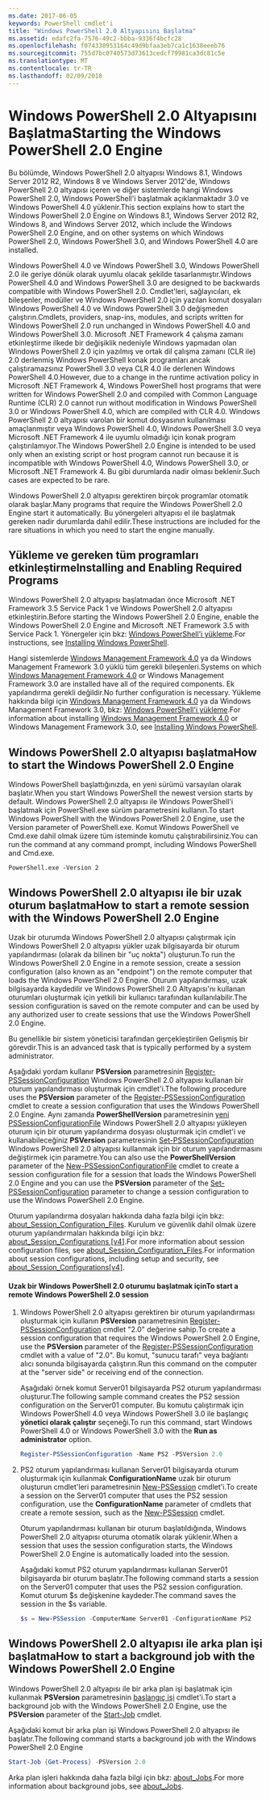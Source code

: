 ```yaml
---
ms.date: 2017-06-05
keywords: PowerShell cmdlet'i
title: "Windows PowerShell 2.0 Altyapısını Başlatma"
ms.assetid: edafc2fa-7576-49c2-bbba-9336f4bcfc28
ms.openlocfilehash: f074330953164c49d9bfaa3eb7ca1c1638eeeb76
ms.sourcegitcommit: 755d7bc0740573d73613cedcf79981ca3dc81c5e
ms.translationtype: MT
ms.contentlocale: tr-TR
ms.lasthandoff: 02/09/2018
---
```

# <a name="starting-the-windows-powershell-20-engine"></a><span data-ttu-id="ee329-103">Windows PowerShell 2.0 Altyapısını Başlatma</span><span class="sxs-lookup"><span data-stu-id="ee329-103">Starting the Windows PowerShell 2.0 Engine</span></span>

<span data-ttu-id="ee329-104">Bu bölümde, Windows PowerShell 2.0 altyapısı Windows 8.1, Windows Server 2012 R2, Windows 8 ve Windows Server 2012'de, Windows PowerShell 2.0 altyapısı içeren ve diğer sistemlerde hangi Windows PowerShell 2.0, Windows PowerShell'i başlatmak açıklanmaktadır 3.0 ve Windows PowerShell 4.0 yüklenir.</span><span class="sxs-lookup"><span data-stu-id="ee329-104">This section explains how to start the Windows PowerShell 2.0 Engine on Windows 8.1, Windows Server 2012 R2, Windows 8, and Windows Server 2012, which include the Windows PowerShell 2.0 Engine, and on other systems on which Windows PowerShell 2.0, Windows PowerShell 3.0, and Windows PowerShell 4.0 are installed.</span></span>

<span data-ttu-id="ee329-105">Windows PowerShell 4.0 ve Windows PowerShell 3.0, Windows PowerShell 2.0 ile geriye dönük olarak uyumlu olacak şekilde tasarlanmıştır.</span><span class="sxs-lookup"><span data-stu-id="ee329-105">Windows PowerShell 4.0 and Windows PowerShell 3.0 are designed to be backwards compatible with Windows PowerShell 2.0.</span></span> <span data-ttu-id="ee329-106">Cmdlet'leri, sağlayıcıları, ek bileşenler, modüller ve Windows PowerShell 2.0 için yazılan komut dosyaları Windows PowerShell 4.0 ve Windows PowerShell 3.0 değişmeden çalıştırın.</span><span class="sxs-lookup"><span data-stu-id="ee329-106">Cmdlets, providers, snap-ins, modules, and scripts written for Windows PowerShell 2.0 run unchanged in Windows PowerShell 4.0 and Windows PowerShell 3.0.</span></span> <span data-ttu-id="ee329-107">Microsoft .NET Framework 4 çalışma zamanı etkinleştirme ilkede bir değişiklik nedeniyle Windows yapmadan olan Windows PowerShell 2.0 için yazılmış ve ortak dil çalışma zamanı (CLR ile) 2.0 derlenmiş Windows PowerShell konak programları ancak çalıştıramazsınız PowerShell 3.0 veya CLR 4.0 ile derlenen Windows PowerShell 4.0.</span><span class="sxs-lookup"><span data-stu-id="ee329-107">However, due to a change in the runtime activation policy in Microsoft .NET Framework 4, Windows PowerShell host programs that were written for Windows PowerShell 2.0 and compiled with Common Language Runtime (CLR) 2.0 cannot run without modification in Windows PowerShell 3.0 or Windows PowerShell 4.0, which are compiled with CLR 4.0.</span></span> <span data-ttu-id="ee329-108">Windows PowerShell 2.0 altyapısı varolan bir komut dosyasının kullanılması amaçlanmıştır veya Windows PowerShell 4.0, Windows PowerShell 3.0 veya Microsoft .NET Framework 4 ile uyumlu olmadığı için konak program çalıştırılamıyor.</span><span class="sxs-lookup"><span data-stu-id="ee329-108">The Windows PowerShell 2.0 Engine is intended to be used only when an existing script or host program cannot run because it is incompatible with Windows PowerShell 4.0, Windows PowerShell 3.0, or Microsoft .NET Framework 4.</span></span> <span data-ttu-id="ee329-109">Bu gibi durumlarda nadir olması beklenir.</span><span class="sxs-lookup"><span data-stu-id="ee329-109">Such cases are expected to be rare.</span></span>

<span data-ttu-id="ee329-110">Windows PowerShell 2.0 altyapısı gerektiren birçok programlar otomatik olarak başlar.</span><span class="sxs-lookup"><span data-stu-id="ee329-110">Many programs that require the Windows PowerShell 2.0 Engine start it automatically.</span></span> <span data-ttu-id="ee329-111">Bu yönergeleri altyapısı el ile başlatmak gereken nadir durumlarda dahil edilir.</span><span class="sxs-lookup"><span data-stu-id="ee329-111">These instructions are included for the rare situations in which you need to start the engine manually.</span></span>

## <a name="installing-and-enabling-required-programs"></a><span data-ttu-id="ee329-112">Yükleme ve gereken tüm programları etkinleştirme</span><span class="sxs-lookup"><span data-stu-id="ee329-112">Installing and Enabling Required Programs</span></span>

<span data-ttu-id="ee329-113">Windows PowerShell 2.0 altyapısı başlatmadan önce Microsoft .NET Framework 3.5 Service Pack 1 ve Windows PowerShell 2.0 altyapısı etkinleştirin.</span><span class="sxs-lookup"><span data-stu-id="ee329-113">Before starting the Windows PowerShell 2.0 Engine, enable the Windows PowerShell 2.0 Engine and Microsoft .NET Framework 3.5 with Service Pack 1.</span></span> <span data-ttu-id="ee329-114">Yönergeler için bkz: [Windows PowerShell'i yükleme](Installing-Windows-PowerShell.md).</span><span class="sxs-lookup"><span data-stu-id="ee329-114">For instructions, see [Installing Windows PowerShell](Installing-Windows-PowerShell.md).</span></span>

<span data-ttu-id="ee329-115">Hangi sistemlerde [Windows Management Framework 4.0](http://go.microsoft.com/fwlink/?LinkID=293881) ya da Windows Management Framework 3.0 yüklü tüm gerekli bileşenleri.</span><span class="sxs-lookup"><span data-stu-id="ee329-115">Systems on which [Windows Management Framework 4.0](http://go.microsoft.com/fwlink/?LinkID=293881) or Windows Management Framework 3.0 are installed have all of the required components.</span></span> <span data-ttu-id="ee329-116">Ek yapılandırma gerekli değildir.</span><span class="sxs-lookup"><span data-stu-id="ee329-116">No further configuration is necessary.</span></span> <span data-ttu-id="ee329-117">Yükleme hakkında bilgi için [Windows Management Framework 4.0](http://go.microsoft.com/fwlink/?LinkID=293881) ya da Windows Management Framework 3.0, bkz: [Windows PowerShell'i yükleme](Installing-Windows-PowerShell.md).</span><span class="sxs-lookup"><span data-stu-id="ee329-117">For information about installing [Windows Management Framework 4.0](http://go.microsoft.com/fwlink/?LinkID=293881) or Windows Management Framework 3.0, see [Installing Windows PowerShell](Installing-Windows-PowerShell.md).</span></span>

## <a name="how-to-start-the-windows-powershell-20-engine"></a><span data-ttu-id="ee329-118">Windows PowerShell 2.0 altyapısı başlatma</span><span class="sxs-lookup"><span data-stu-id="ee329-118">How to start the Windows PowerShell 2.0 Engine</span></span>

<span data-ttu-id="ee329-119">Windows PowerShell başlattığınızda, en yeni sürümü varsayılan olarak başlatır.</span><span class="sxs-lookup"><span data-stu-id="ee329-119">When you start Windows PowerShell the newest version starts by default.</span></span> <span data-ttu-id="ee329-120">Windows PowerShell 2.0 altyapısı ile Windows PowerShell'i başlatmak için PowerShell.exe sürüm parametresini kullanın.</span><span class="sxs-lookup"><span data-stu-id="ee329-120">To start Windows PowerShell with the Windows PowerShell 2.0 Engine, use the Version parameter of PowerShell.exe.</span></span> <span data-ttu-id="ee329-121">Komut Windows PowerShell ve Cmd.exe dahil olmak üzere tüm isteminde komutu çalıştırabilirsiniz.</span><span class="sxs-lookup"><span data-stu-id="ee329-121">You can run the command at any command prompt, including Windows PowerShell and Cmd.exe.</span></span>

```
PowerShell.exe -Version 2
```

## <a name="how-to-start-a-remote-session-with-the-windows-powershell-20-engine"></a><span data-ttu-id="ee329-122">Windows PowerShell 2.0 altyapısı ile bir uzak oturum başlatma</span><span class="sxs-lookup"><span data-stu-id="ee329-122">How to start a remote session with the Windows PowerShell 2.0 Engine</span></span>

<span data-ttu-id="ee329-123">Uzak bir oturumda Windows PowerShell 2.0 altyapısı çalıştırmak için Windows PowerShell 2.0 altyapısı yükler uzak bilgisayarda bir oturum yapılandırması (olarak da bilinen bir "uç nokta") oluşturun.</span><span class="sxs-lookup"><span data-stu-id="ee329-123">To run the Windows PowerShell 2.0 Engine in a remote session, create a session configuration (also known as an "endpoint") on the remote computer that loads the Windows PowerShell 2.0 Engine.</span></span> <span data-ttu-id="ee329-124">Oturum yapılandırması, uzak bilgisayarda kaydedilir ve Windows PowerShell 2.0 Altyapısı'nı kullanan oturumları oluşturmak için yetkili bir kullanıcı tarafından kullanılabilir.</span><span class="sxs-lookup"><span data-stu-id="ee329-124">The session configuration is saved on the remote computer and can be used by any authorized user to create sessions that use the Windows PowerShell 2.0 Engine.</span></span>

<span data-ttu-id="ee329-125">Bu genellikle bir sistem yöneticisi tarafından gerçekleştirilen Gelişmiş bir görevdir.</span><span class="sxs-lookup"><span data-stu-id="ee329-125">This is an advanced task that is typically performed by a system administrator.</span></span>

<span data-ttu-id="ee329-126">Aşağıdaki yordam kullanır **PSVersion** parametresinin [Register-PSSessionConfiguration](https://technet.microsoft.com/en-us/library/e9152ae2-bd6d-4056-9bc7-dc1893aa29ea) Windows PowerShell 2.0 altyapısı kullanan bir oturum yapılandırması oluşturmak için cmdlet'i.</span><span class="sxs-lookup"><span data-stu-id="ee329-126">The following procedure uses the **PSVersion** parameter of the [Register-PSSessionConfiguration](https://technet.microsoft.com/en-us/library/e9152ae2-bd6d-4056-9bc7-dc1893aa29ea) cmdlet to create a session configuration that uses the Windows PowerShell 2.0 Engine.</span></span> <span data-ttu-id="ee329-127">Aynı zamanda **PowerShellVersion** parametresinin [yeni PSSessionConfigurationFile](https://technet.microsoft.com/en-us/library/5f3e3633-6e90-479c-aea9-ba45a1954866) Windows PowerShell 2.0 altyapısı yükleyen oturum için bir oturum yapılandırma dosyası oluşturmak için cmdlet'i ve kullanabileceğiniz **PSVersion** parametresinin [Set-PSSessionConfiguration](https://technet.microsoft.com/en-us/library/b21fbad3-1759-4260-b206-dcb8431cd6ea) Windows PowerShell 2.0 altyapısı kullanmak için bir oturum yapılandırmasını değiştirmek için parametre.</span><span class="sxs-lookup"><span data-stu-id="ee329-127">You can also use the **PowerShellVersion** parameter of the [New-PSSessionConfigurationFile](https://technet.microsoft.com/en-us/library/5f3e3633-6e90-479c-aea9-ba45a1954866) cmdlet to create a session configuration file for a session that loads the Windows PowerShell 2.0 Engine and you can use the **PSVersion** parameter of the [Set-PSSessionConfiguration](https://technet.microsoft.com/en-us/library/b21fbad3-1759-4260-b206-dcb8431cd6ea) parameter to change a session configuration to use the Windows PowerShell 2.0 Engine.</span></span>

<span data-ttu-id="ee329-128">Oturum yapılandırma dosyaları hakkında daha fazla bilgi için bkz: [about_Session_Configuration_Files](https://technet.microsoft.com/en-us/library/c7217447-1ebf-477b-a8ef-4dbe9a1473b8). Kurulum ve güvenlik dahil olmak üzere oturum yapılandırmaları hakkında bilgi için bkz: [about_Session_Configurations [v4]](https://technet.microsoft.com/en-us/library/a2fbe12a-350c-4d04-be50-24102824e3ab).</span><span class="sxs-lookup"><span data-stu-id="ee329-128">For more information about session configuration files, see [about_Session_Configuration_Files](https://technet.microsoft.com/en-us/library/c7217447-1ebf-477b-a8ef-4dbe9a1473b8).For information about session configurations, including setup and security, see [about_Session_Configurations[v4]](https://technet.microsoft.com/en-us/library/a2fbe12a-350c-4d04-be50-24102824e3ab).</span></span>

#### <a name="to-start-a-remote-windows-powershell-20-session"></a><span data-ttu-id="ee329-129">Uzak bir Windows PowerShell 2.0 oturumu başlatmak için</span><span class="sxs-lookup"><span data-stu-id="ee329-129">To start a remote Windows PowerShell 2.0 session</span></span>

1. <span data-ttu-id="ee329-130">Windows PowerShell 2.0 altyapısı gerektiren bir oturum yapılandırması oluşturmak için kullanın **PSVersion** parametresinin [Register-PSSessionConfiguration](https://technet.microsoft.com/en-us/library/e9152ae2-bd6d-4056-9bc7-dc1893aa29ea) cmdlet "2.0" değerine sahip.</span><span class="sxs-lookup"><span data-stu-id="ee329-130">To create a session configuration that requires the Windows PowerShell 2.0 Engine, use the **PSVersion** parameter of the [Register-PSSessionConfiguration](https://technet.microsoft.com/en-us/library/e9152ae2-bd6d-4056-9bc7-dc1893aa29ea) cmdlet with a value of "2.0".</span></span> <span data-ttu-id="ee329-131">Bu komut, "sunucu tarafı" veya bağlantı alıcı sonunda bilgisayarda çalıştırın.</span><span class="sxs-lookup"><span data-stu-id="ee329-131">Run this command on the computer at the "server side" or receiving end of the connection.</span></span>

   <span data-ttu-id="ee329-132">Aşağıdaki örnek komut Server01 bilgisayarda PS2 oturum yapılandırması oluşturur.</span><span class="sxs-lookup"><span data-stu-id="ee329-132">The following sample command creates the PS2 session configuration on the Server01 computer.</span></span> <span data-ttu-id="ee329-133">Bu komutu çalıştırmak için Windows PowerShell 4.0 veya Windows PowerShell 3.0 ile başlangıç **yönetici olarak çalıştır** seçeneği.</span><span class="sxs-lookup"><span data-stu-id="ee329-133">To run this command, start Windows PowerShell 4.0 or Windows PowerShell 3.0 with the **Run as administrator** option.</span></span>

   ```powershell
   Register-PSSessionConfiguration -Name PS2 -PSVersion 2.0
   ```

2. <span data-ttu-id="ee329-134">PS2 oturum yapılandırması kullanan Server01 bilgisayarda oturum oluşturmak için kullanmak **ConfigurationName** uzak bir oturum oluşturun cmdlet'leri parametresinin [New-PSSession](https://technet.microsoft.com/en-us/library/76f6628c-054c-4eda-ba7a-a6f28daaa26f) cmdlet'i.</span><span class="sxs-lookup"><span data-stu-id="ee329-134">To create a session on the Server01 computer that uses the PS2 session configuration, use the **ConfigurationName** parameter of cmdlets that create a remote session, such as the [New-PSSession](https://technet.microsoft.com/en-us/library/76f6628c-054c-4eda-ba7a-a6f28daaa26f) cmdlet.</span></span>

   <span data-ttu-id="ee329-135">Oturum yapılandırması kullanan bir oturum başlatıldığında, Windows PowerShell 2.0 altyapısı oturuma otomatik olarak yüklenir.</span><span class="sxs-lookup"><span data-stu-id="ee329-135">When a session that uses the session configuration starts, the Windows PowerShell 2.0 Engine is automatically loaded into the session.</span></span>

   <span data-ttu-id="ee329-136">Aşağıdaki komut PS2 oturum yapılandırması kullanan Server01 bilgisayarda bir oturum başlatır.</span><span class="sxs-lookup"><span data-stu-id="ee329-136">The following command starts a session on the Server01 computer that uses the PS2 session configuration.</span></span> <span data-ttu-id="ee329-137">Komut oturum $s değişkenine kaydeder.</span><span class="sxs-lookup"><span data-stu-id="ee329-137">The command saves the session in the $s variable.</span></span>

   ```powershell
   $s = New-PSSession -ComputerName Server01 -ConfigurationName PS2
   ```

## <a name="how-to-start-a-background-job-with-the-windows-powershell-20-engine"></a><span data-ttu-id="ee329-138">Windows PowerShell 2.0 altyapısı ile arka plan işi başlatma</span><span class="sxs-lookup"><span data-stu-id="ee329-138">How to start a background job with the Windows PowerShell 2.0 Engine</span></span>

<span data-ttu-id="ee329-139">Windows PowerShell 2.0 altyapısı ile bir arka plan işi başlatmak için kullanmak **PSVersion** parametresinin [başlangıç işi](https://technet.microsoft.com/en-us/library/2bc04935-0deb-4ec0-b856-d7290cca6442) cmdlet'i.</span><span class="sxs-lookup"><span data-stu-id="ee329-139">To start a background job with the Windows PowerShell 2.0 Engine, use the **PSVersion** parameter of the [Start-Job](https://technet.microsoft.com/en-us/library/2bc04935-0deb-4ec0-b856-d7290cca6442) cmdlet.</span></span>

<span data-ttu-id="ee329-140">Aşağıdaki komut bir arka plan işi Windows PowerShell 2.0 altyapısı ile başlatır.</span><span class="sxs-lookup"><span data-stu-id="ee329-140">The following command starts a background job with the Windows PowerShell 2.0 Engine</span></span>

```powershell
Start-Job {Get-Process} -PSVersion 2.0
```

<span data-ttu-id="ee329-141">Arka plan işleri hakkında daha fazla bilgi için bkz: [about_Jobs](/powershell/module/microsoft.powershell.core/about/about_jobs).</span><span class="sxs-lookup"><span data-stu-id="ee329-141">For more information about background jobs, see [about_Jobs](/powershell/module/microsoft.powershell.core/about/about_jobs).</span></span>
